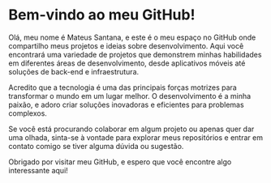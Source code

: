 
# Bem-vindo ao meu GitHub!

Olá, meu nome é Mateus Santana, e este é o meu espaço no GitHub onde compartilho meus projetos e ideias sobre desenvolvimento. Aqui você encontrará uma variedade de projetos que demonstrem minhas habilidades em diferentes áreas de desenvolvimento, desde aplicativos móveis até soluções de back-end e infraestrutura.

Acredito que a tecnologia é uma das principais forças motrizes para transformar o mundo em um lugar melhor. O desenvolvimento é a minha paixão, e adoro criar soluções inovadoras e eficientes para problemas complexos.

Se você está procurando colaborar em algum projeto ou apenas quer dar uma olhada, sinta-se à vontade para explorar meus repositórios e entrar em contato comigo se tiver alguma dúvida ou sugestão.

Obrigado por visitar meu GitHub, e espero que você encontre algo interessante aqui!
